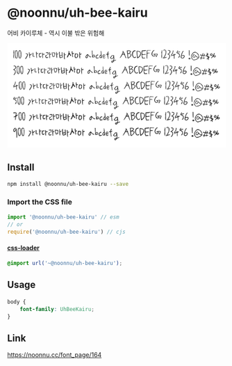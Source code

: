 # @noonnu/uh-bee-kairu

어비 카이루체 - 역시 이불 밖은 위험해

![example](./example.png)

## Install

```bash
npm install @noonnu/uh-bee-kairu --save
```

### Import the CSS file

```js
import '@noonnu/uh-bee-kairu' // esm
// or
require('@noonnu/uh-bee-kairu') // cjs
```

#### [css-loader](https://github.com/webpack-contrib/css-loader)

```css
@import url('~@noonnu/uh-bee-kairu');
```

## Usage

```css
body {
    font-family: UhBeeKairu;
}
```

## Link

https://noonnu.cc/font_page/164
